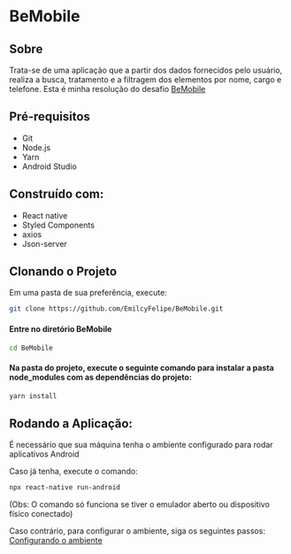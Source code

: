 # BeMobile

## Sobre
Trata-se de uma aplicação que a partir dos dados fornecidos pelo usuário, realiza a busca, tratamento e a filtragem dos elementos por nome, cargo e telefone. 
Esta é minha resolução do desafio [BeMobile](https://github.com/BeMobile/desafio-mobile)

## Pré-requisitos
- Git
- Node.js 
- Yarn 
- Android Studio

## Construído com:
- React native
- Styled Components
- axios
- Json-server

## Clonando o Projeto
Em uma pasta de sua preferência, execute:
```bash
git clone https://github.com/EmilcyFelipe/BeMobile.git
```
  
#### Entre no diretório BeMobile
```bash
cd BeMobile
```

#### Na pasta do projeto, execute o seguinte comando para instalar a pasta node_modules com as dependências do projeto:
```bash
yarn install
```
    
## Rodando a Aplicação:
 É necessário que sua máquina tenha o ambiente configurado para rodar aplicativos Android
 
 Caso já tenha, execute o comando: 
```bash
npx react-native run-android 
```
(Obs: O comando só funciona se tiver o emulador aberto ou dispositivo físico conectado)

Caso contrário, para configurar o ambiente, siga os seguintes passos: <a href="https://reactnative.dev/docs/environment-setup" target="_blank">Configurando o ambiente</a>
